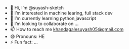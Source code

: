- 👋 Hi, I’m @suyash-sketch
- 👀 I’m interested in machine learing, full stack dev
- 🌱 I’m currently learning python,javascript
- 💞️ I’m looking to collaborate on ...
- 📫 How to reach me khandagalesuyash05@gmail.com
- 😄 Pronouns: HE
- ⚡ Fun fact: ...

<!---
suyash-sketch/suyash-sketch is a ✨ special ✨ repository because its `README.md` (this file) appears on your GitHub profile.
You can click the Preview link to take a look at your changes.
--->
